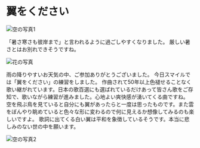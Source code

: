 # 翼をください

![空の写真1](https://storage.googleapis.com/smile-blog/2024-09-28/4F73B943-C06E-4292-8239-E4603B3FA786_1_105_c.jpeg)

「暑さ寒さも彼岸まで」と言われるように過ごしやすくなりました。
厳しい暑さとはお別れできそうですね。

![花の写真](https://storage.googleapis.com/smile-blog/2024-09-28/5C4330C4-5A3D-40E8-9502-998B73FC2ED5_1_105_c.jpeg)

雨の降りやすいお天気の中、ご参加ありがとうございました。
今日スマイルでは「翼をください」の練習をしました。
作曲されて50年以上色褪せることなく歌い継がれています。日本の歌百選にも選ばれているだけあって皆さん歌をご存知で、歌いながら練習が進みました。心地よい爽快感が湧いてくる曲ですね。
空を飛ぶ鳥を見ていると自分にも翼があったらと一度は思ったものです。また雲をぼんやり眺めていると色々な形に変わるので何に見えるか想像してみるのも楽しいですよ。
歌詞に出てくる白い翼は平和を象徴しているそうです。本当に悲しみのない世の中を願います。

![空の写真2](https://storage.googleapis.com/smile-blog/2024-09-28/32C7DCE2-93A6-4A6A-B44D-2BA393665069_1_105_c.jpeg)
